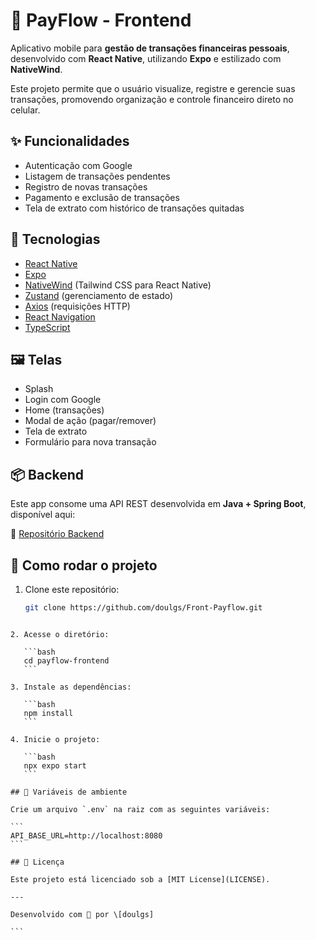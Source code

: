 # 💸 PayFlow - Frontend

Aplicativo mobile para **gestão de transações financeiras pessoais**, desenvolvido com **React Native**, utilizando **Expo** e estilizado com **NativeWind**.

Este projeto permite que o usuário visualize, registre e gerencie suas transações, promovendo organização e controle financeiro direto no celular.

## ✨ Funcionalidades

- Autenticação com Google
- Listagem de transações pendentes
- Registro de novas transações
- Pagamento e exclusão de transações
- Tela de extrato com histórico de transações quitadas

## 🧪 Tecnologias

- [React Native](https://reactnative.dev/)
- [Expo](https://expo.dev/)
- [NativeWind](https://www.nativewind.dev/) (Tailwind CSS para React Native)
- [Zustand](https://github.com/pmndrs/zustand) (gerenciamento de estado)
- [Axios](https://axios-http.com/) (requisições HTTP)
- [React Navigation](https://reactnavigation.org/)
- [TypeScript](https://www.typescriptlang.org/)

## 🖼️ Telas

- Splash
- Login com Google
- Home (transações)
- Modal de ação (pagar/remover)
- Tela de extrato
- Formulário para nova transação

## 📦 Backend

Este app consome uma API REST desenvolvida em **Java + Spring Boot**, disponível aqui:

🔗 [Repositório Backend](https://github.com/doulgs/Back-Payflow)

## 🚀 Como rodar o projeto

1. Clone este repositório:
   ```bash
   git clone https://github.com/doulgs/Front-Payflow.git
````

2. Acesse o diretório:

   ```bash
   cd payflow-frontend
   ```

3. Instale as dependências:

   ```bash
   npm install
   ```

4. Inicie o projeto:

   ```bash
   npx expo start
   ```

## 🔐 Variáveis de ambiente

Crie um arquivo `.env` na raiz com as seguintes variáveis:

```
API_BASE_URL=http://localhost:8080
```

## 📄 Licença

Este projeto está licenciado sob a [MIT License](LICENSE).

---

Desenvolvido com 💛 por \[doulgs]

```